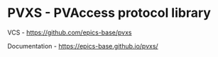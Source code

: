 PVXS - PVAccess protocol library
================================

VCS - https://github.com/epics-base/pvxs

Documentation - https://epics-base.github.io/pvxs/
